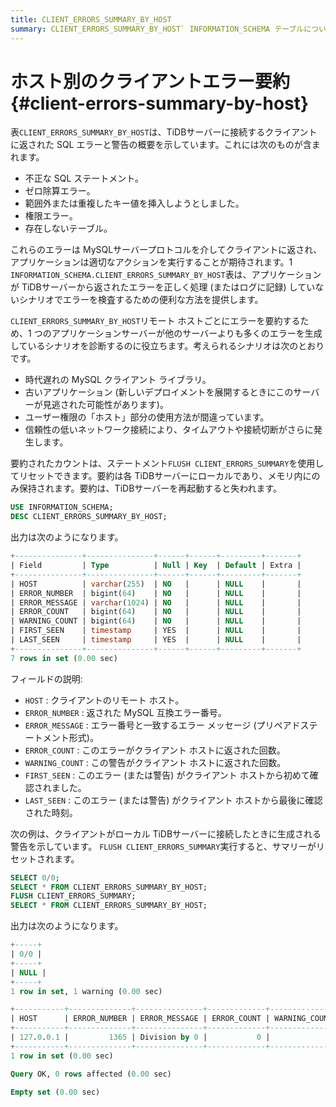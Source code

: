 ```yaml
---
title: CLIENT_ERRORS_SUMMARY_BY_HOST
summary: CLIENT_ERRORS_SUMMARY_BY_HOST` INFORMATION_SCHEMA テーブルについて学習します。
---
```


# ホスト別のクライアントエラー要約 {#client-errors-summary-by-host}

表`CLIENT_ERRORS_SUMMARY_BY_HOST`は、TiDBサーバーに接続するクライアントに返された SQL エラーと警告の概要を示しています。これには次のものが含まれます。

-   不正な SQL ステートメント。
-   ゼロ除算エラー。
-   範囲外または重複したキー値を挿入しようとしました。
-   権限エラー。
-   存在しないテーブル。

これらのエラーは MySQLサーバープロトコルを介してクライアントに返され、アプリケーションは適切なアクションを実行することが期待されます。1 `INFORMATION_SCHEMA.CLIENT_ERRORS_SUMMARY_BY_HOST`表は、アプリケーションが TiDBサーバーから返されたエラーを正しく処理 (またはログに記録) していないシナリオでエラーを検査するための便利な方法を提供します。

`CLIENT_ERRORS_SUMMARY_BY_HOST`リモート ホストごとにエラーを要約するため、1 つのアプリケーションサーバーが他のサーバーよりも多くのエラーを生成しているシナリオを診断するのに役立ちます。考えられるシナリオは次のとおりです。

-   時代遅れの MySQL クライアント ライブラリ。
-   古いアプリケーション (新しいデプロイメントを展開するときにこのサーバーが見逃された可能性があります)。
-   ユーザー権限の「ホスト」部分の使用方法が間違っています。
-   信頼性の低いネットワーク接続により、タイムアウトや接続切断がさらに発生します。

要約されたカウントは、ステートメント`FLUSH CLIENT_ERRORS_SUMMARY`を使用してリセットできます。要約は各 TiDBサーバーにローカルであり、メモリ内にのみ保持されます。要約は、TiDBサーバーを再起動すると失われます。

```sql
USE INFORMATION_SCHEMA;
DESC CLIENT_ERRORS_SUMMARY_BY_HOST;
```

出力は次のようになります。

```sql
+---------------+---------------+------+------+---------+-------+
| Field         | Type          | Null | Key  | Default | Extra |
+---------------+---------------+------+------+---------+-------+
| HOST          | varchar(255)  | NO   |      | NULL    |       |
| ERROR_NUMBER  | bigint(64)    | NO   |      | NULL    |       |
| ERROR_MESSAGE | varchar(1024) | NO   |      | NULL    |       |
| ERROR_COUNT   | bigint(64)    | NO   |      | NULL    |       |
| WARNING_COUNT | bigint(64)    | NO   |      | NULL    |       |
| FIRST_SEEN    | timestamp     | YES  |      | NULL    |       |
| LAST_SEEN     | timestamp     | YES  |      | NULL    |       |
+---------------+---------------+------+------+---------+-------+
7 rows in set (0.00 sec)
```

フィールドの説明:

-   `HOST` : クライアントのリモート ホスト。
-   `ERROR_NUMBER` : 返された MySQL 互換エラー番号。
-   `ERROR_MESSAGE` : エラー番号と一致するエラー メッセージ (プリペアドステートメント形式)。
-   `ERROR_COUNT` : このエラーがクライアント ホストに返された回数。
-   `WARNING_COUNT` : この警告がクライアント ホストに返された回数。
-   `FIRST_SEEN` : このエラー (または警告) がクライアント ホストから初めて確認されました。
-   `LAST_SEEN` : このエラー (または警告) がクライアント ホストから最後に確認された時刻。

次の例は、クライアントがローカル TiDBサーバーに接続したときに生成される警告を示しています。 `FLUSH CLIENT_ERRORS_SUMMARY`実行すると、サマリーがリセットされます。

```sql
SELECT 0/0;
SELECT * FROM CLIENT_ERRORS_SUMMARY_BY_HOST;
FLUSH CLIENT_ERRORS_SUMMARY;
SELECT * FROM CLIENT_ERRORS_SUMMARY_BY_HOST;
```

出力は次のようになります。

```sql
+-----+
| 0/0 |
+-----+
| NULL |
+-----+
1 row in set, 1 warning (0.00 sec)

+-----------+--------------+---------------+-------------+---------------+---------------------+---------------------+
| HOST      | ERROR_NUMBER | ERROR_MESSAGE | ERROR_COUNT | WARNING_COUNT | FIRST_SEEN          | LAST_SEEN           |
+-----------+--------------+---------------+-------------+---------------+---------------------+---------------------+
| 127.0.0.1 |         1365 | Division by 0 |           0 |             1 | 2021-03-18 12:51:54 | 2021-03-18 12:51:54 |
+-----------+--------------+---------------+-------------+---------------+---------------------+---------------------+
1 row in set (0.00 sec)

Query OK, 0 rows affected (0.00 sec)

Empty set (0.00 sec)
```
